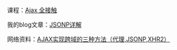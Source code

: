 课程：[Ajax 全接触](http://www.imooc.com/learn/250)

我的blog文章：[JSONP详解](https://github.com/magicmai/blog/issues/7)

网络资料：[AJAX实现跨域的三种方法（代理,JSONP,XHR2）](http://www.jb51.net/article/80881.htm)
